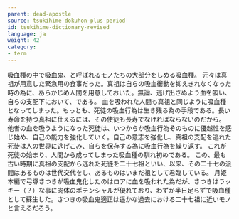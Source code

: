 ```yaml
---
parent: dead-apostle
source: tsukihime-dokuhon-plus-period
id: tsukihime-dictionary-revised
language: ja
weight: 42
category:
- term
---
```


吸血種の中で吸血鬼、と呼ばれるモノたちの大部分をしめる吸血種。
元々は真祖が用意した緊急用の食事だった。真祖は自らの吸血衝動を抑えきれなくなった時の為に、あらかじめ人間を用意しておいた。無論、逃げ出さぬよう血を吸い、自らの支配下において、である。
血を吸われた人間も真祖と同じように吸血種となってしまった。もっとも、死徒の吸血行為は生き残る為の手段である。長い寿命を持つ真祖に仕えるには、その使徒も長寿でなければならないのだから。
他者の血を吸うようになった死徒は、いつからか吸血行為そのものに優越性を感じ始め、自己の能力を強化していく。自己の意志を強化し、真祖の支配を逃れた死徒は人の世界に逃げこみ、自らを保存する為に吸血行為を繰り返す。
これが死徒の始まり、人間から成ってしまった吸血種の馴れ初めである。
この、最も古い時期に真祖の支配から逃れた死徒を二十七祖といい、以来、その二十七の派閥はあるものは世代交代をし、あるものはいまだ祖として君臨している。
月姫本編で弓塚さつきが吸血鬼化したのはロアに血を吸われた為だが、さつきはラッキー（？）な事に肉体のポテンシャルが優れており、わずか半日足らずで吸血種として蘇生した。さつきの吸血鬼適正は遥かな過去における二十七祖に近いモノと言えるだろう。
